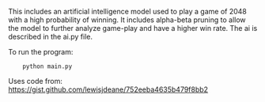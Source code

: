 This includes an artificial intelligence model used to play a game of 2048 with a high probability of winning. 
It includes alpha-beta pruning to allow the model to further analyze game-play and have a higher win rate.
The ai is described in the ai.py file.

To run the program:
```
    python main.py
```

Uses code from: https://gist.github.com/lewisjdeane/752eeba4635b479f8bb2
